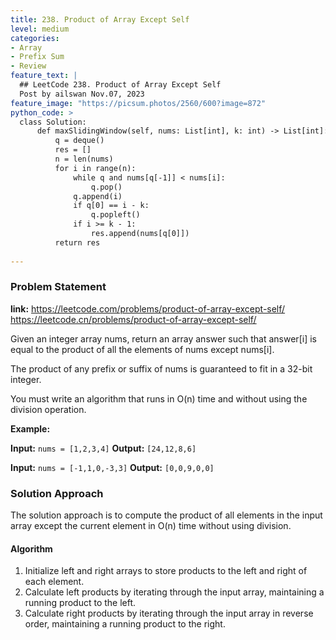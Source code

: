 ```yaml
---
title: 238. Product of Array Except Self
level: medium
categories:
- Array
- Prefix Sum
- Review
feature_text: |
  ## LeetCode 238. Product of Array Except Self
  Post by ailswan Nov.07, 2023
feature_image: "https://picsum.photos/2560/600?image=872"
python_code: >
  class Solution:
      def maxSlidingWindow(self, nums: List[int], k: int) -> List[int]:
          q = deque()
          res = []
          n = len(nums)
          for i in range(n):
              while q and nums[q[-1]] < nums[i]:
                  q.pop()
              q.append(i)
              if q[0] == i - k:
                  q.popleft()
              if i >= k - 1:
                  res.append(nums[q[0]])
          return res
         
---
```


### Problem Statement
**link:**
https://leetcode.com/problems/product-of-array-except-self/
https://leetcode.cn/problems/product-of-array-except-self/
 
Given an integer array nums, return an array answer such that answer[i] is equal to the product of all the elements of nums except nums[i].

The product of any prefix or suffix of nums is guaranteed to fit in a 32-bit integer.

You must write an algorithm that runs in O(n) time and without using the division operation.

**Example:**

**Input:** `nums = [1,2,3,4]`
**Output:** `[24,12,8,6]`
 
**Input:** `nums = [-1,1,0,-3,3]`
**Output:** `[0,0,9,0,0]`

### Solution Approach
The solution approach is to compute the product of all elements in the input array except the current element in O(n) time without using division.

#### Algorithm
1. Initialize left and right arrays to store products to the left and right of each element.
2. Calculate left products by iterating through the input array, maintaining a running product to the left.
3. Calculate right products by iterating through the input array in reverse order, maintaining a running product to the right.
